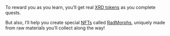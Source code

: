 To reward you as you learn, you’ll get real [XRD tokens](?glossaryAnchor=xrd) as you complete quests.

But also, I’ll help you create special [NFTs](?glossaryAnchor=nfts) called [RadMorphs](?glossaryAnchor=radmorphs), uniquely made from raw materials you’ll collect along the way!
